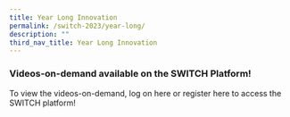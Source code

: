 ```yaml
---
title: Year Long Innovation
permalink: /switch-2023/year-long/
description: ""
third_nav_title: Year Long Innovation
---
```

### Videos-on-demand available on the SWITCH Platform!

To view the videos-on-demand, log on here or register here to access the SWITCH platform!